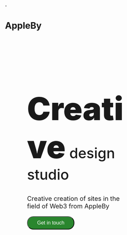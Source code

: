 <link rel="preconnect" href="https://fonts.googleapis.com">
<link rel="preconnect" href="https://fonts.gstatic.com" crossorigin>
<link href="https://fonts.googleapis.com/css2?family=Montserrat:ital,wght@0,100..900;1,100..900&family=Playwrite+MX:wght@100..400&display=swap" rel="stylesheet">

<link rel="preconnect" href="https://fonts.googleapis.com">
<link rel="preconnect" href="https://fonts.gstatic.com" crossorigin>
<link href="https://fonts.googleapis.com/css2?family=Montserrat:ital,wght@0,100..900;1,100..900&family=Noto+Sans+JP:wght@100..900&family=Playwrite+MX:wght@100..400&display=swap" rel="stylesheet">

<link rel="preconnect" href="https://fonts.googleapis.com">
<link rel="preconnect" href="https://fonts.gstatic.com" crossorigin>
<link href="https://fonts.googleapis.com/css2?family=Montserrat:ital,wght@0,444;1,444&family=Noto+Sans+JP:wght@100..900&family=Open+Sans:ital,wght@0,300..800;1,300..800&family=Playwrite+MX:wght@100..400&display=swap" rel="stylesheet">

<meta name="viewport" content="width=device-width, initial-scale=1">.
<link rel="stylesheet" href="style.css">

<body>
<h1>AppleBy</h1>
<div class="header">
<ul>
<li><a href="#">About</a></li>
<li><a href="#">Products</a></li>
<li><a href="#">Service</a></li>
<li><a href="#">Contact</a></li>
</ul>
</div>

<div class="container">
<h2><span>Creative</span> design studio</h2>
<p>Creative creation of sites in the field of Web3 from AppleBy</p> 
<button class="touch">Get in touch</button>
</body>
</div>
<style>
body {
    background-image: url("https://i.postimg.cc/pTsyhJ63/IMG-0202.jpg");
    background-size: no-repeat;
    background-position: center;
    background-size: cover;
    height: 400px;
    width: 400px;
    }

    h1 {
    font-family: "Montserrat", sans-serif;
    font-optical-sizing: auto;
    font-weight: weight;
    font-style: normal;
    font-family: "Playwrite MX", cursive;
    font-optical-sizing: auto;
    font-weight: weight;
    font-style: normal;
    margin: 0;
    }

    h2 {
    font-family: "Montserrat", sans-serif;
    font-weight: 500;
    font-size: 45;
    }

    span {
        font-weight: 900;
        font-size: 100;
    }

    p {
        font-family: "Montserrat", sans-serif;
        font-optical-sizing: auto;
        font-style: normal;
        font-size: 20;
    }

    .container {
    margin-left: 70px;
    margin-top: 150px
    }

    .touch {
    border-radius: 20px;
    padding: 10px 30px;
    background-color: #2a862e;
    color: white;
    font-size: 16px;
    }

    a {
        font-family: "Montserrat", sans-serif;
        font-weight: 500;
        color: black;
        text-decoration: none;
        }
    
        ul {
        list-style-type: none;
        display: flex;
        margin-top: 0%;
        }
    
        li {
        padding: 0 2em;
        }
    
        .header {
        margin-left: 800px;
        }
</style>
